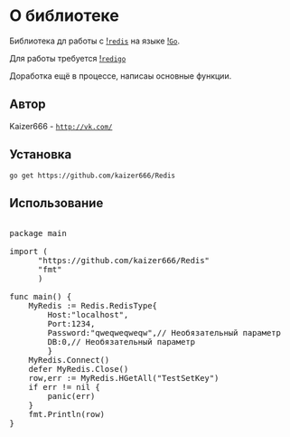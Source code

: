 # О библиотеке

Библиотека дл работы с [!`redis`](http://redis.io) на языке [!`Go`](http://golang.org/).

Для работы требуется [!`redigo`](https://github.com/garyburd/redigo/)

Доработка ещё в процессе, написаы основные функции.
## Автор

Kaizer666 - [`http://vk.com/`](http://vk.com/id_00000000000000000000000000)

## Установка

    go get https://github.com/kaizer666/Redis
    
## Использование

<pre>

package main

import (
      "https://github.com/kaizer666/Redis"
      "fmt"
      )

func main() {
    MyRedis := Redis.RedisType{
        Host:"localhost",
        Port:1234,
        Password:"qweqweqweqw",// Необязательный параметр
        DB:0,// Необязательный параметр
        }
    MyRedis.Connect()
    defer MyRedis.Close()
    row,err := MyRedis.HGetAll("TestSetKey")
    if err != nil {
        panic(err)
    }
    fmt.Println(row)
}

</pre>



